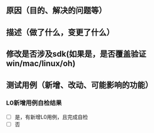 ## 原因（目的、解决的问题等）

## 描述（做了什么，变更了什么）

## **修改是否涉及sdk(如果是，是否覆盖验证 win/mac/linux/oh)**

## 测试用例（新增、改动、可能影响的功能）

### L0新增用例自检结果
- [ ] 是，有新增L0用例，且完成自检
- [ ] 否
